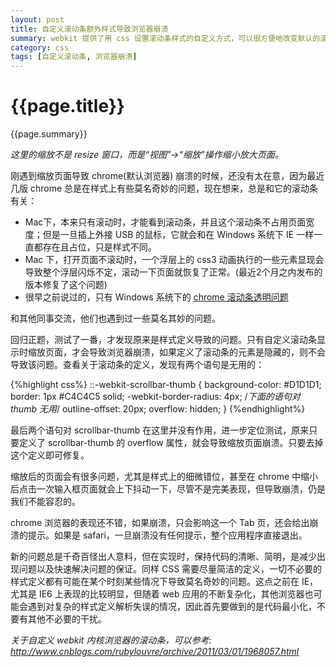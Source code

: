 ```yaml
---
layout: post
title: 自定义滚动条额外样式导致浏览器崩溃
summary: webkit 提供了用 css 设置滚动条样式的自定义方式，可以很方便地改变默认的滚动条样式，但是如果不小心添加了额外的样式定义，在某些情况下却可能导致浏览器的崩溃。这里我遇到的是在为 scrollbar-thumb 添加了一个额外的 overflow 样式属性时，缩放页面会导致浏览器崩溃的 bug。
category: css
tags: [自定义滚动条, 浏览器崩溃]
---
```


{{page.title}}
==============

{{page.summary}}

*这里的缩放不是 resize 窗口，而是“视图”->“缩放”操作缩小放大页面。*

刚遇到缩放页面导致 chrome(默认浏览器) 崩溃的时候，还没有太在意，因为最近几版 chrome 总是在样式上有些莫名奇妙的问题，现在想来，总是和它的滚动条有关：

- Mac下，本来只有滚动时，才能看到滚动条，并且这个滚动条不占用页面宽度；但是一旦插上外接 USB 的鼠标，它就会和在 Windows 系统下 IE 一样一直都存在且占位，只是样式不同。
- Mac 下，打开页面不滚动时，一个浮层上的 css3 动画执行的一些元素显现会导致整个浮层闪烁不定，滚动一下页面就恢复了正常。(最近2个月之内发布的版本修复了这个问题)
- 很早之前说过的，只有 Windows 系统下的 [chrome 滚动条透明问题](/2012/06/11/the-scrollbar-have-opacity-in-chrome.html)

和其他同事交流，他们也遇到过一些莫名其妙的问题。

回归正题，测试了一番，才发现原来是样式定义导致的问题。只有自定义滚动条显示时缩放页面，才会导致浏览器崩溃，如果定义了滚动条的元素是隐藏的，则不会导致该问题。查看关于滚动条的定义，发现有两个语句是无用的：

{%highlight css%}
::-webkit-scrollbar-thumb {
	background-color: #D1D1D1;
	border: 1px #C4C4C5 solid;
	-webkit-border-radius: 4px;
	/*下面的语句对 thumb 无用*/
	outline-offset: 20px;
	overflow: hidden;
}
{%endhighlight%}

最后两个语句对 scrollbar-thumb 在这里并没有作用，进一步定位测试，原来只要定义了 scrollbar-thumb 的 overflow 属性，就会导致缩放页面崩溃。只要去掉这个定义即可修复。

缩放后的页面会有很多问题，尤其是样式上的细微错位，甚至在 chrome 中缩小后点击一次输入框页面就会上下抖动一下，尽管不是完美表现，但导致崩溃，仍是我们不能容忍的。

chrome 浏览器的表现还不错，如果崩溃，只会影响这一个 Tab 页，还会给出崩溃的提示。如果是 safari，一旦崩溃没有任何提示，整个应用程序直接退出。

新的问题总是千奇百怪出人意料，但在实现时，保持代码的清晰、简明，是减少出现问题以及快速解决问题的保证。同样 CSS 需要尽量简洁的定义，一切不必要的样式定义都有可能在某个时刻某些情况下导致莫名奇妙的问题。这点之前在 IE，尤其是 IE6 上表现的比较明显，但随着 web 应用的不断复杂化，其他浏览器也可能会遇到对复杂的样式定义解析失误的情况，因此首先要做到的是代码最小化，不要有其他不必要的干扰。

*关于自定义 webkit 内核浏览器的滚动条，可以参考: <http://www.cnblogs.com/rubylouvre/archive/2011/03/01/1968057.html>*



